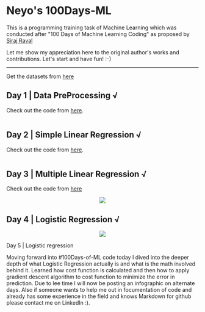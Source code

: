 # Neyo's 100Days-ML

This is a programming training task of Machine Learning which was conducted after
"100 Days of Machine Learning Coding" as proposed by [Siraj Raval](https://github.com/llSourcell)

Let me show my appreciation here to the original author's works and contributions.
Let's start and have fun! :-)

---------------------------------------------------------------------------------------

Get the datasets from [here](https://github.com/Avik-Jain/100-Days-Of-ML-Code/tree/master/datasets)

## Day 1 |  Data PreProcessing √
Check out the code from
[here](https://github.com/Avik-Jain/100-Days-Of-ML-Code/blob/master/Code/Day%201_Data%20PreProcessing.md).

<p align ="center">
  <img
  scr="https://github.com/Avik-Jain/100-Days-Of-ML-Code/blob/master/Info-graphs/Day%201.jpg">
</p>

## Day 2 | Simple Linear Regression √
Check out the code from
[here](https://github.com/Avik-Jain/100-Days-Of-ML-Code/blob/master/Code/Day2_Simple_Linear_Regression.md).

<p align ="center">
  <img
  scr="https://github.com/Avik-Jain/100-Days-Of-ML-Code/blob/master/Info-graphs/Day%202.jpg">
</p>

## Day 3 | Multiple Linear Regression √
Check out the code from
[here](https://github.com/Avik-Jain/100-Days-Of-ML-Code/blob/master/Code/Day3_Multiple_Linear_Regression.md)

<p align="center">
  <img
   src="https://github.com/Avik-Jain/100-Days-Of-ML-Code/blob/master/Info-graphs/Day%204.jpg">
</p>

## Day 4 | Logistic Regression √
<p align="center">
  <img
  src="https://github.com/Avik-Jain/100-Days-Of-ML-Code/blob/master/Info-graphs/Day%204.jpg">
</p

## Day 5 | Logistic regression
Moving forward into #100Days-of-ML code today I dived into the deeper depth of what Logistic Regression actually is and what is the math involved behind it. Learned how cost function is calculated and then how to apply gradient descent algorithm to cost function to minimize the error in prediction.
Due to lee time I will now be posting an infographic on alternate days.
Also if someone wants to help me out in focumentation of code and already has some experience in the field and knows Markdown for github please contact me on LinkedIn :).
